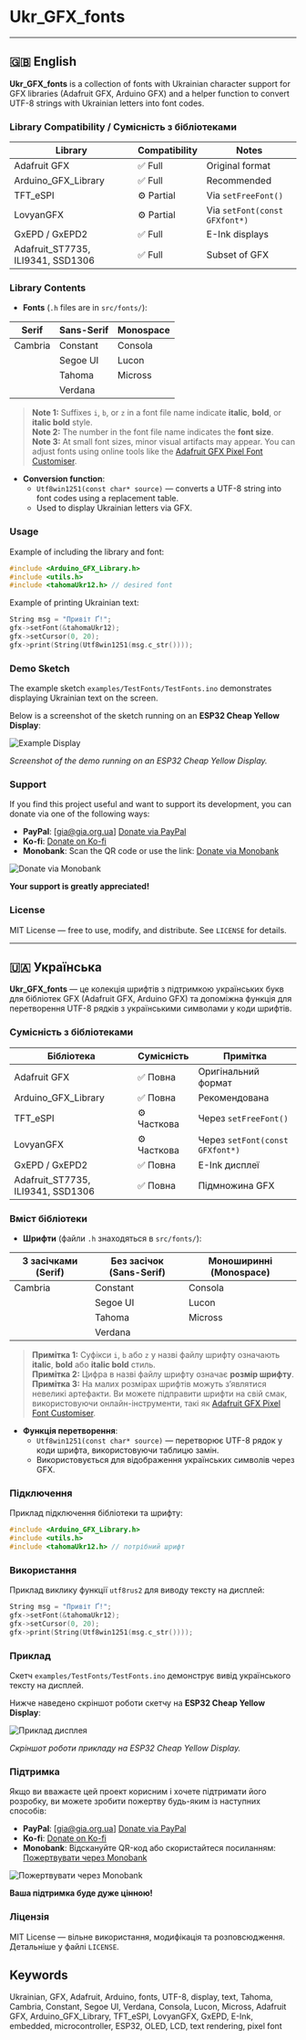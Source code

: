 # Ukr_GFX_fonts

---

## 🇬🇧 English

**Ukr_GFX_fonts** is a collection of fonts with Ukrainian character support for GFX libraries (Adafruit GFX, Arduino GFX) and a helper function to convert UTF-8 strings with Ukrainian letters into font codes.

### Library Compatibility / Сумісність з бібліотеками

| Library                           | Compatibility | Notes                              |
|----------------------------------|---------------|------------------------------------|
| Adafruit GFX                      | ✅ Full       | Original format                     |
| Arduino_GFX_Library               | ✅ Full       | Recommended                         |
| TFT_eSPI                          | ⚙️ Partial    | Via `setFreeFont()`                 |
| LovyanGFX                         | ⚙️ Partial    | Via `setFont(const GFXfont*)`      |
| GxEPD / GxEPD2                     | ✅ Full       | E-Ink displays                       |
| Adafruit_ST7735, ILI9341, SSD1306 | ✅ Full       | Subset of GFX                       |

### Library Contents

- **Fonts** (`.h` files are in `src/fonts/`):

| Serif        | Sans-Serif     | Monospace    |
|-------------|----------------|--------------|
| Cambria     | Constant       | Consola      |
|             | Segoe UI       | Lucon        |
|             | Tahoma         | Micross      |
|             | Verdana        |              |

> **Note 1:** Suffixes `i`, `b`, or `z` in a font file name indicate **italic**, **bold**, or **italic bold** style.  
> **Note 2:** The number in the font file name indicates the **font size**.  
> **Note 3:** At small font sizes, minor visual artifacts may appear. You can adjust fonts using online tools like the [Adafruit GFX Pixel Font Customiser](https://tchapi.github.io/Adafruit-GFX-Font-Customiser/).


- **Conversion function**:  
  - `Utf8win1251(const char* source)` — converts a UTF-8 string into font codes using a replacement table.  
  - Used to display Ukrainian letters via GFX.

### Usage

Example of including the library and font:

```cpp
#include <Arduino_GFX_Library.h>
#include <utils.h>
#include <tahomaUkr12.h> // desired font
```

Example of printing Ukrainian text:

```cpp
String msg = "Привіт Ґ!";
gfx->setFont(&tahomaUkr12);
gfx->setCursor(0, 20);
gfx->print(String(Utf8win1251(msg.c_str())));
```

### Demo Sketch

The example sketch `examples/TestFonts/TestFonts.ino` demonstrates displaying Ukrainian text on the screen.

Below is a screenshot of the sketch running on an **ESP32 Cheap Yellow Display**:

![Example Display](img/example.png)

*Screenshot of the demo running on an ESP32 Cheap Yellow Display.*

### Support

If you find this project useful and want to support its development, you can donate via one of the following ways:

- **PayPal**: [gia@gia.org.ua] [Donate via PayPal](https://www.paypal.me)  
- **Ko-fi**: [Donate on Ko-fi](https://ko-fi.com/igorgimelfarb)  
- **Monobank**: Scan the QR code or use the link: [Donate via Monobank](https://send.monobank.ua/jar/8d9QXHvrNa)

![Donate via Monobank](img/monobank_QR.png)

**Your support is greatly appreciated!**

### License

MIT License — free to use, modify, and distribute. See `LICENSE` for details.  

---

## 🇺🇦 Українська

**Ukr_GFX_fonts** — це колекція шрифтів з підтримкою українських букв для бібліотек GFX (Adafruit GFX, Arduino GFX) та допоміжна функція для перетворення UTF-8 рядків з українськими символами у коди шрифтів.

### Сумісність з бібліотеками

| Бібліотека                        | Сумісність    | Примітка                            |
| --------------------------------- | ------------- | ---------------------------------- |
| Adafruit GFX                      | ✅ Повна      | Оригінальний формат                 |
| Arduino_GFX_Library               | ✅ Повна      | Рекомендована                       |
| TFT_eSPI                          | ⚙️ Часткова   | Через `setFreeFont()`               |
| LovyanGFX                         | ⚙️ Часткова   | Через `setFont(const GFXfont*)`    |
| GxEPD / GxEPD2                     | ✅ Повна      | E-Ink дисплеї                        |
| Adafruit_ST7735, ILI9341, SSD1306 | ✅ Повна      | Підмножина GFX                      |

### Вміст бібліотеки

- **Шрифти** (файли `.h` знаходяться в `src/fonts/`):

| З засічками (Serif) | Без засічок (Sans-Serif) | Моноширинні (Monospace) |
|--------------------|--------------------------|-------------------------|
| Cambria            | Constant                 | Consola                 |
|                    | Segoe UI                 | Lucon                   |
|                    | Tahoma                   | Micross                 |
|                    | Verdana                  |                         |

> **Примітка 1:** Суфікси `i`, `b` або `z` у назві файлу шрифту означають **italic**, **bold** або **italic bold** стиль.  
> **Примітка 2:** Цифра в назві файлу шрифту означає **розмір шрифту**.  
> **Примітка 3:** На малих розмірах шрифтів можуть з’являтися невеликі артефакти. Ви можете підправити шрифти на свій смак, використовуючи онлайн-інструменти, такі як [Adafruit GFX Pixel Font Customiser](https://tchapi.github.io/Adafruit-GFX-Font-Customiser/).


- **Функція перетворення**:  
  - `Utf8win1251(const char* source)` — перетворює UTF-8 рядок у коди шрифта, використовуючи таблицю замін.  
  - Використовується для відображення українських символів через GFX.

### Підключення

Приклад підключення бібліотеки та шрифту:

```cpp
#include <Arduino_GFX_Library.h>
#include <utils.h>
#include <tahomaUkr12.h> // потрібний шрифт
```

### Використання

Приклад виклику функції `utf8rus2` для виводу тексту на дисплей:

```cpp
String msg = "Привіт Ґ!";
gfx->setFont(&tahomaUkr12);
gfx->setCursor(0, 20);
gfx->print(String(Utf8win1251(msg.c_str())));
```

### Приклад

Скетч `examples/TestFonts/TestFonts.ino` демонструє вивід українського тексту на дисплей.

Нижче наведено скріншот роботи скетчу на **ESP32 Cheap Yellow Display**:

![Приклад дисплея](img/example.png)

*Скріншот роботи прикладу на ESP32 Cheap Yellow Display.*


### Підтримка


Якщо ви вважаєте цей проект корисним і хочете підтримати його розробку, ви можете зробити пожертву будь-яким із наступних способів:

- **PayPal**: [gia@gia.org.ua] [Donate via PayPal](https://www.paypal.me)  
- **Ko-fi**: [Donate on Ko-fi](https://ko-fi.com/igorgimelfarb)  
- **Monobank**: Відскануйте QR-код або скористайтеся посиланням: [Пожертвувати через Monobank](https://send.monobank.ua/jar/8d9QXHvrNa)

![Пожертвувати через Monobank](img/monobank_QR.png)

**Ваша підтримка буде дуже цінною!**

### Ліцензія

MIT License — вільне використання, модифікація та розповсюдження. Детальніше у файлі `LICENSE`.

## Keywords

Ukrainian, GFX, Adafruit, Arduino, fonts, UTF-8, display, text, Tahoma, Cambria, Constant, Segoe UI, Verdana, Consola, Lucon, Micross, Adafruit GFX, Arduino_GFX_Library, TFT_eSPI, LovyanGFX, GxEPD, E-Ink, embedded, microcontroller, ESP32, OLED, LCD, text rendering, pixel font
